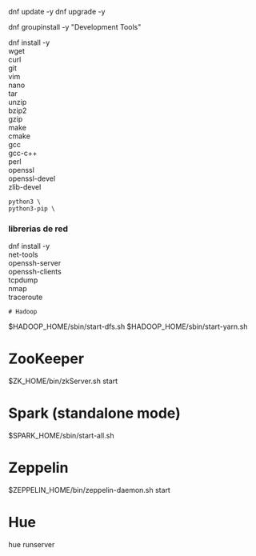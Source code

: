 dnf update -y
dnf upgrade -y

dnf groupinstall -y "Development Tools"

dnf install -y \
    wget \
    curl \
    git \
    vim \
    nano \
    tar \
    unzip \
    bzip2 \
    gzip \
    make \
    cmake \
    gcc \
    gcc-c++ \
    perl \
    openssl \
    openssl-devel \
    zlib-devel

    python3 \
    python3-pip \


 ### librerias de red

 dnf install -y \
    net-tools \
    openssh-server \
    openssh-clients \
    tcpdump \
    nmap \
    traceroute


    # Hadoop
$HADOOP_HOME/sbin/start-dfs.sh
$HADOOP_HOME/sbin/start-yarn.sh

# ZooKeeper
$ZK_HOME/bin/zkServer.sh start

# Spark (standalone mode)
$SPARK_HOME/sbin/start-all.sh

# Zeppelin
$ZEPPELIN_HOME/bin/zeppelin-daemon.sh start

# Hue
hue runserver
